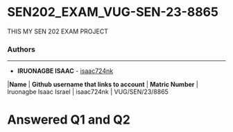 # SEN202_EXAM_VUG-SEN-23-8865
THIS MY SEN 202 EXAM PROJECT

### Authors
---
- **IRUONAGBE ISAAC** - [isaac724nk](https://github.com/isaac724nk/)

|**Name**       | **Github username that links to account**         | **Matric Number** |	
Iruonagbe Isaac Israel   |   isaac724nk                    |             VUG/SEN/23/8865

# Answered Q1 and Q2
